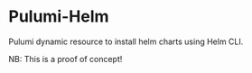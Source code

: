 # Pulumi-Helm

Pulumi dynamic resource to install helm charts using Helm CLI.

NB: This is a proof of concept!
